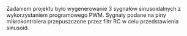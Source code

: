 

Zadaniem projektu było wygenerowanie 3 sygnałów sinusoidalnych z wykorzystaniem programowego PWM.
Sygnały podane na piny mikrokontrolera przepuszczone przez filtr RC w celu przedstawienia sinusoid.

